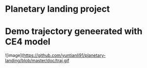 # Planetary landing project

# Demo trajectory geneerated with CE4 model
![image](https://github.com/yuntianli91/planetary-landing/blob/master/doc/traj.gif
